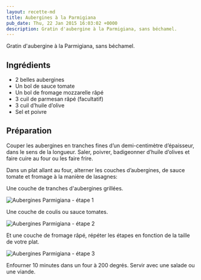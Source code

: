 ```yaml
---
layout: recette-md
title: Aubergines à la Parmigiana
pub_date: Thu, 22 Jan 2015 16:03:02 +0000
description: Gratin d'aubergine à la Parmigiana, sans béchamel.
---
```


Gratin d'aubergine à la Parmigiana, sans béchamel.

## Ingrédients

- 2 belles aubergines
- Un bol de sauce tomate
- Un bol de fromage mozzarelle râpé
- 3 cuil de parmesan râpé (facultatif)
- 3 cuil d’huile d’olive
- Sel et poivre

## Préparation

Couper les aubergines en tranches fines d’un demi-centimètre d’épaisseur, dans le sens de la longueur. Saler, poivrer, badigeonner d’huile d’olives et faire cuire au four ou les faire frire.

Dans un plat allant au four, alterner les couches d’aubergines, de sauce tomate et fromage à la manière de lasagnes:

Une couche de tranches d'aubergines grillées.

![Aubergines Parmigiana - étape 1](../assets/images/aubergine-parm-1.jpg)

Une couche de coulis ou sauce tomates.

![Aubergines Parmigiana - étape 2](../assets/images/aubergine-parm2.jpg)

Et une couche de fromage râpé, répéter les étapes en fonction de la taille de votre plat.

![Aubergines Parmigiana - étape 3](../assets/images/aubergine-parm3.jpg)

Enfourner 10 minutes dans un four à 200 degrés. Servir avec une salade ou une viande.
